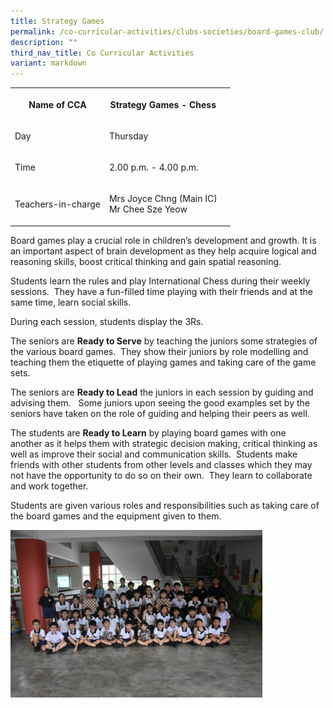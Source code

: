 ```yaml
---
title: Strategy Games
permalink: /co-curricular-activities/clubs-societies/board-games-club/
description: ""
third_nav_title: Co Curricular Activities
variant: markdown
---
```

<table><tbody><tr><th rowspan="1" colspan="1"><p>Name of CCA</p></th><th rowspan="1" colspan="1"><p>Strategy Games - Chess</p></th><th rowspan="1" colspan="1"><p></p></th></tr><tr><td rowspan="1" colspan="1"><p>Day</p></td><td rowspan="1" colspan="1"><p>Thursday</p></td><td rowspan="1" colspan="1"><p></p></td></tr><tr><td rowspan="1" colspan="1"><p>Time</p></td><td rowspan="1" colspan="1"><p>2.00 p.m. - 4.00 p.m.</p></td><td rowspan="1" colspan="1"><p></p></td></tr><tr><td rowspan="1" colspan="1"><p>Teachers-in-charge</p></td><td rowspan="1" colspan="1"><p>Mrs Joyce Chng (Main IC)<br>Mr Chee Sze Yeow</p></td><td rowspan="1" colspan="1"><p></p></td></tr></tbody></table><p>Board games play&nbsp;a crucial role in children’s development and growth. It is an important aspect of brain development as they help acquire logical and reasoning skills, boost critical thinking and gain spatial reasoning.</p><p>Students learn the rules and play International Chess during their weekly sessions.&nbsp; They have a fun-filled time playing with their friends and at the same time, learn social skills.</p><p>During each session, students display the 3Rs.</p><p>The seniors are&nbsp;<strong>Ready to Serve</strong>&nbsp;by teaching the juniors some strategies of the various board games.&nbsp; They show their juniors by role modelling and teaching them the etiquette of playing games and taking care of the game sets.</p><p>The seniors are&nbsp;<strong>Ready to Lead</strong>&nbsp;the juniors in each session by guiding and advising them.&nbsp; &nbsp;Some juniors upon seeing the good examples set by the seniors have taken on the role of guiding and helping their peers as well.</p><p>The students are&nbsp;<strong>Ready to Learn</strong>&nbsp;by playing board games with one another&nbsp;as it helps them with strategic decision making, critical thinking as well as improve their social and communication skills.&nbsp; Students make friends with other students from other levels and classes which they may not have the opportunity to do so on their own.&nbsp; They learn to collaborate and work together.</p><p>Students are given various roles and responsibilities such as taking care of the board games and the equipment given to them.</p><p></p><div class="isomer-image-wrapper"><img style="width:80%" height="auto" width="100%" src="/images/CoCurricularActivities/Board%20Games/Strategy_Games_2024.jpg"></div><p></p>

